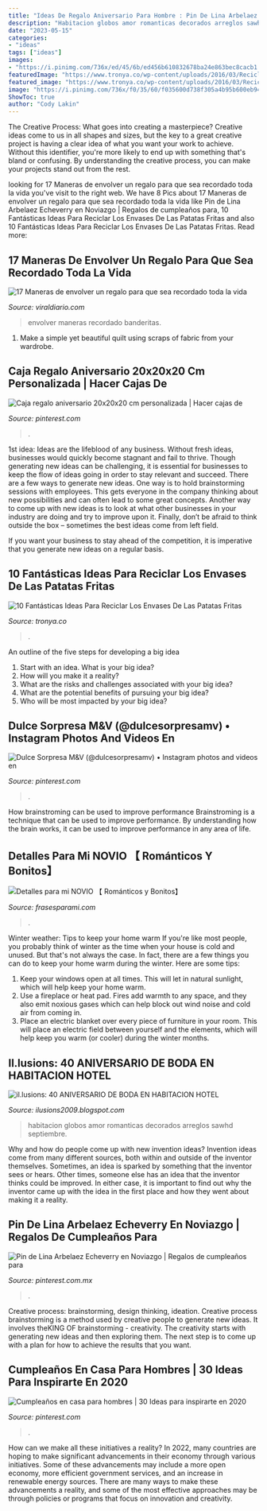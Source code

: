 ```yaml
---
title: "Ideas De Regalo Aniversario Para Hombre : Pin De Lina Arbelaez Echeverry En Noviazgo"
description: "Habitacion globos amor romanticas decorados arreglos sawhd septiembre"
date: "2023-05-15"
categories:
- "ideas"
tags: ["ideas"]
images:
- "https://i.pinimg.com/736x/ed/45/6b/ed456b610832678ba24e863bec8cacb1.jpg"
featuredImage: "https://www.tronya.co/wp-content/uploads/2016/03/Reciclaje-de-envases-foto-10.jpg"
featured_image: "https://www.tronya.co/wp-content/uploads/2016/03/Reciclaje-de-envases-foto-10.jpg"
image: "https://i.pinimg.com/736x/f0/35/60/f035600d738f305a4b95b600eb942668.jpg"
ShowToc: true
author: "Cody Lakin"
---
```



The Creative Process: What goes into creating a masterpiece?
Creative ideas come to us in all shapes and sizes, but the key to a great creative project is having a clear idea of what you want your work to achieve. Without this identifier, you're more likely to end up with something that's bland or confusing. By understanding the creative process, you can make your projects stand out from the rest.

	

		
looking for 17 Maneras de envolver un regalo para que sea recordado toda la vida you've visit to the right web. We have 8 Pics about 17 Maneras de envolver un regalo para que sea recordado toda la vida like Pin de Lina Arbelaez Echeverry en Noviazgo | Regalos de cumpleaños para, 10 Fantásticas Ideas Para Reciclar Los Envases De Las Patatas Fritas and also 10 Fantásticas Ideas Para Reciclar Los Envases De Las Patatas Fritas. Read more:
		
    
## 17 Maneras De Envolver Un Regalo Para Que Sea Recordado Toda La Vida

<img loading=lazy src="https://www.viraldiario.com/wp-content/uploads/2016/12/envolver-regalos-originales-13.jpg" onerror="this.onerror=null;this.src='https://tse2.mm.bing.net/th?id=OIP.Tb8R8rQ9oz1Uf9KmgDkxMgHaOO&amp;pid=15.1';" alt="17 Maneras de envolver un regalo para que sea recordado toda la vida">

_Source: viraldiario.com_

>envolver maneras recordado banderitas. 

	

1. Make a simple yet beautiful quilt using scraps of fabric from your wardrobe.

    
## Caja Regalo Aniversario 20x20x20 Cm Personalizada | Hacer Cajas De

<img loading=lazy src="https://i.pinimg.com/736x/2a/e0/3b/2ae03bfac057dbddc92716dd94db6134.jpg" onerror="this.onerror=null;this.src='https://tse1.mm.bing.net/th?id=OIP.JiB8ktRBrXELoq_T0fT5lAC7FN&amp;pid=15.1';" alt="Caja regalo aniversario 20x20x20 cm personalizada | Hacer cajas de">

_Source: pinterest.com_

>. 

	

1st idea:
Ideas are the lifeblood of any business. Without fresh ideas, businesses would quickly become stagnant and fail to thrive. Though generating new ideas can be challenging, it is essential for businesses to keep the flow of ideas going in order to stay relevant and succeed.
There are a few ways to generate new ideas. One way is to hold brainstorming sessions with employees. This gets everyone in the company thinking about new possibilities and can often lead to some great concepts. Another way to come up with new ideas is to look at what other businesses in your industry are doing and try to improve upon it. Finally, don’t be afraid to think outside the box – sometimes the best ideas come from left field.

If you want your business to stay ahead of the competition, it is imperative that you generate new ideas on a regular basis.

    
## 10 Fantásticas Ideas Para Reciclar Los Envases De Las Patatas Fritas

<img loading=lazy src="https://www.tronya.co/wp-content/uploads/2016/03/Reciclaje-de-envases-foto-10.jpg" onerror="this.onerror=null;this.src='https://tse3.mm.bing.net/th?id=OIP.xiVOnLOeiFiw8qSgYNTOqQHaFS&amp;pid=15.1';" alt="10 Fantásticas Ideas Para Reciclar Los Envases De Las Patatas Fritas">

_Source: tronya.co_

>. 

	

An outline of the five steps for developing a big idea
1. Start with an idea. What is your big idea?
2. How will you make it a reality?
3. What are the risks and challenges associated with your big idea?
4. What are the potential benefits of pursuing your big idea?
5. Who will be most impacted by your big idea?

    
## Dulce Sorpresa M&amp;V (@dulcesorpresamv) • Instagram Photos And Videos En

<img loading=lazy src="https://i.pinimg.com/736x/f0/35/60/f035600d738f305a4b95b600eb942668.jpg" onerror="this.onerror=null;this.src='https://tse1.mm.bing.net/th?id=OIP.-_ZsyCINOOp_dS-nTthLoAHaJ3&amp;pid=15.1';" alt="Dulce Sorpresa M&amp;V (@dulcesorpresamv) • Instagram photos and videos en">

_Source: pinterest.com_

>. 

	

How brainstroming can be used to improve performance
Brainstroming is a technique that can be used to improve performance. By understanding how the brain works, it can be used to improve performance in any area of life.

    
## Detalles Para Mi NOVIO 【 Románticos Y Bonitos】

<img loading=lazy src="https://frasesparami.com/wp-content/uploads/2020/02/detalles-de-cumpleanos-para-hombre.jpg" onerror="this.onerror=null;this.src='https://tse2.mm.bing.net/th?id=OIP.sqVbp-Siz2zrz02GeFtI4wHaIB&amp;pid=15.1';" alt="Detalles para mi NOVIO 【 Románticos y Bonitos】">

_Source: frasesparami.com_

>. 

	

Winter weather: Tips to keep your home warm
If you're like most people, you probably think of winter as the time when your house is cold and unused. But that's not always the case. In fact, there are a few things you can do to keep your home warm during the winter. Here are some tips:
1) Keep your windows open at all times. This will let in natural sunlight, which will help keep your home warm.
2) Use a fireplace or heat pad. Fires add warmth to any space, and they also emit noxious gases which can help block out wind noise and cold air from coming in.
3) Place an electric blanket over every piece of furniture in your room. This will place an electric field between yourself and the elements, which will help keep you warm (or cooler) during the winter months.

    
## Il.lusions: 40 ANIVERSARIO DE BODA EN HABITACION HOTEL

<img loading=lazy src="http://1.bp.blogspot.com/_5WriM03riag/TKIWIfezUDI/AAAAAAAABIY/2GgF2K8ruvk/s400/IMG_8110.JPG" onerror="this.onerror=null;this.src='https://tse1.mm.bing.net/th?id=OIP.6dQ7DtYPvp1iPeTIdvA9qAAAAA&amp;pid=15.1';" alt="il.lusions: 40 ANIVERSARIO DE BODA EN HABITACION HOTEL">

_Source: ilusions2009.blogspot.com_

>habitacion globos amor romanticas decorados arreglos sawhd septiembre. 

	

Why and how do people come up with new invention ideas?
Invention ideas come from many different sources, both within and outside of the inventor themselves. Sometimes, an idea is sparked by something that the inventor sees or hears. Other times, someone else has an idea that the inventor thinks could be improved. In either case, it is important to find out why the inventor came up with the idea in the first place and how they went about making it a reality.

    
## Pin De Lina Arbelaez Echeverry En Noviazgo | Regalos De Cumpleaños Para

<img loading=lazy src="https://i.pinimg.com/736x/ce/90/5f/ce905f15d55be88feb3f41848c8c585d.jpg" onerror="this.onerror=null;this.src='https://tse1.mm.bing.net/th?id=OIP.-DYIxezTJTquWxu0LntH6AHaJ4&amp;pid=15.1';" alt="Pin de Lina Arbelaez Echeverry en Noviazgo | Regalos de cumpleaños para">

_Source: pinterest.com.mx_

>. 

	

Creative process: brainstorming, design thinking, ideation.
Creative process brainstorming is a method used by creative people to generate new ideas. It involves theKING OF brainstorming - creativity. The creativity starts with generating new ideas and then exploring them. The next step is to come up with a plan for how to achieve the results that you want.

    
## Cumpleaños En Casa Para Hombres | 30 Ideas Para Inspirarte En 2020

<img loading=lazy src="https://i.pinimg.com/736x/ed/45/6b/ed456b610832678ba24e863bec8cacb1.jpg" onerror="this.onerror=null;this.src='https://tse1.mm.bing.net/th?id=OIP.Dvxlih89X9BmHHdI9g82oAHaJ4&amp;pid=15.1';" alt="Cumpleaños en casa para hombres | 30 Ideas para inspirarte en 2020">

_Source: pinterest.com_

>. 

	

How can we make all these initiatives a reality?
In 2022, many countries are hoping to make significant advancements in their economy through various initiatives. Some of these advancements may include a more open economy, more efficient government services, and an increase in renewable energy sources. There are many ways to make these advancements a reality, and some of the most effective approaches may be through policies or programs that focus on innovation and creativity.

